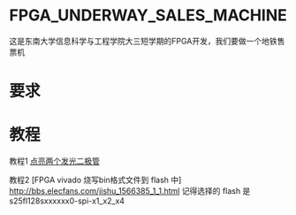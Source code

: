 # FPGA_UNDERWAY_SALES_MACHINE
这是东南大学信息科学与工程学院大三短学期的FPGA开发，我们要做一个地铁售票机

# 要求

# 教程

教程1 [点亮两个发光二极管](http://www.digilent.com.cn/community/174.html)

教程2 [FPGA vivado 烧写bin格式文件到 flash 中] http://bbs.elecfans.com/jishu_1566385_1_1.html 记得选择的 flash 是 s25fl128sxxxxxx0-spi-x1_x2_x4

